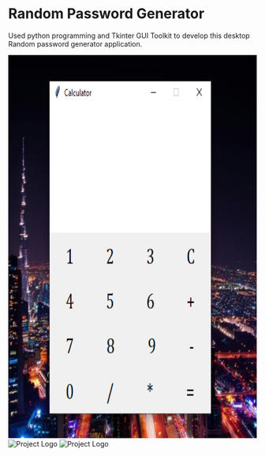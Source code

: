 # Random Password Generator

Used python programming and Tkinter GUI Toolkit to develop this desktop Random password generator application.

<img src="images/calculator1.png" alt="Project Logo" width="100%" height="777">
<img src="assets/calculator2.png" alt="Project Logo" width="100%" height="777">
<img src="assets/calculator3.png" alt="Project Logo" width="100%" height="777">

